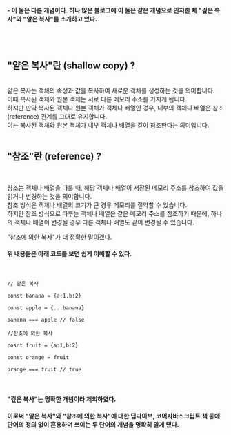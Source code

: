 <br/>

#### - 이 둘은 다른 개념이다. 허나 많은 블로그에 이 둘은 같은 개념으로 인지한 체 "깊은 복사"와 "얕은 복사"를 소개하고 있다.

<br/>
<br/>


## "얕은 복사"란 (shallow copy) ?

<br/>
 얕은 복사는 객체의 속성과 값을 복사하여 새로운 객체를 생성하는 것을 의미합니다.<br/>
이때 복사된 객체와 원본 객체는 서로 다른 메모리 주소를 가지게 됩니다.<br/>
하지만 만약 복사된 객체나 원본 객체가 객체나 배열인 경우, 내부의 객체나 배열은 참조(reference) 관계를 그대로 유지합니다.<br/>
이는 복사된 객체와 원본 객체가 내부 객체나 배열을 같이 참조한다는 의미입니다.

<br/>
<br/>

## "참조"란 (reference) ?

<br/>

참조는 객체나 배열을 다룰 때, 해당 객체나 배열이 저장된 메모리 주소를 참조하여 값을 읽거나 변경하는 것을 의미합니다. <br/>
참조 방식은 객체나 배열의 크기가 큰 경우 메모리를 절약할 수 있습니다.<br/>
하지만 참조 방식으로 다루는 객체나 배열은 같은 메모리 주소를 참조하기 때문에, 하나의 객체나 배열이 변경될 경우 다른 객체나 배열도 같이 변경될 수 있습니다. <br/>

"참조에 의한 복사"가 더 정확한 말이겠다.
<br/>


#### 위 내용들은 아래 코드를 보면 쉽게 이해할 수 있다. 

<br/>

```
// 얕은 복사

const banana = {a:1,b:2} 

const apple = {...banana} 

banana === apple // false

//참조에 의한 복사

cosnt fruit = {a:1,b:2}

const orange = fruit

orange === fruit // true
```


<br/>



#### "깊은 복사"는 명확한 개념이라 제외하였다.
#### 이로써 "얕은 복사"와 "참조에 의한 복사"에 대한 딥다이브, 코어자바스크립트 책 등에 단어의 정의 없이 혼용하며 쓰이는 두 단어의 개념을 명확히 알게 됐다.
